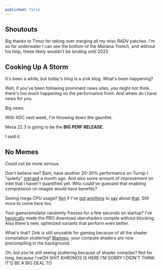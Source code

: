 ```yaml
---
published: false
---
```

## Shoutouts

Big thanks to Timur for taking over merging all my misc RADV patches. I'm so far underwater I can see the bottom of the Mariana Trench, and without his help, these likely wouldn't be landing until 2023.

## Cooking Up A Storm

It's been a while, but today's blog is a zink blog. What's been happening?

Well, if you've been following prominent news sites, you might not think there's too much happening on the performance front. And whew do I have news for you.

Big news.

With XDC next week, I'm throwing down the gauntlet.

Mesa 22.3 is going to be the **BIG PERF RELEASE**.

I said it.

## No Memes
Could not be more serious.

Don't believe me? Bam, have another 20-30% performance on Turnip I "quietly" [merged](https://gitlab.freedesktop.org/mesa/mesa/-/merge_requests/18358) a month ago. And also some amount of improvement on Intel that I haven't quantified yet. Who could've guessed that enabling compression on images would have benefits?

Seeing mega CPU usage? [Not](https://gitlab.freedesktop.org/mesa/mesa/-/merge_requests/18135) if I've [got](https://gitlab.freedesktop.org/mesa/mesa/-/merge_requests/18637) [anything](https://gitlab.freedesktop.org/mesa/mesa/-/merge_requests/18364) to [say](https://gitlab.freedesktop.org/mesa/mesa/-/merge_requests/18499) about [that](https://gitlab.freedesktop.org/mesa/mesa/-/merge_requests/18786). Still more to come here too.

Your game/emulator randomly freezes for a few seconds on startup? I've [heroically](https://gitlab.freedesktop.org/mesa/mesa/-/merge_requests/18198) made the PBO download ubershaders compile without blocking. Also there's new, optimized variants that perform even better.

What's that? Zink is still unusable for gaming because of all the shader compilation stuttering? [Blammo](https://gitlab.freedesktop.org/mesa/mesa/-/merge_requests/18197), your compute shaders are now precompiling in the background.

Oh, but you're *still* seeing stuttering because of shader compiles? Not for long, because I'veOH SHIT KHRONOS IS HERE I'M SORRY I DIDN'T THINK IT'D BE A BIG DEAL TO